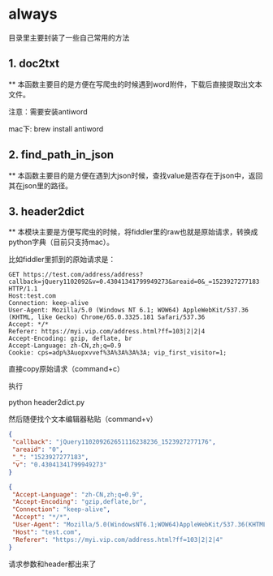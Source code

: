 # always
目录里主要封装了一些自己常用的方法
## 1. doc2txt
** 本函数主要目的是方便在写爬虫的时候遇到word附件，下载后直接提取出文本文件。

注意：需要安装antiword

mac下: brew install antiword
## 2. find_path_in_json
** 本函数主要目的是方便在遇到大json时候，查找value是否存在于json中，返回其在json里的路径。

## 3. header2dict
** 本模块主要是方便写爬虫的时候，将fiddler里的raw也就是原始请求，转换成python字典（目前只支持mac）。

比如fiddler里抓到的原始请求是：

```http
GET https://test.com/address/address?callback=jQuery1102092&v=0.43041341799949273&areaid=0&_=1523927277183 HTTP/1.1
Host:test.com
Connection: keep-alive
User-Agent: Mozilla/5.0 (Windows NT 6.1; WOW64) AppleWebKit/537.36 (KHTML, like Gecko) Chrome/65.0.3325.181 Safari/537.36
Accept: */*
Referer: https://myi.vip.com/address.html?ff=103|2|2|4
Accept-Encoding: gzip, deflate, br
Accept-Language: zh-CN,zh;q=0.9
Cookie: cps=adp%3Auopxvvef%3A%3A%3A%3A; vip_first_visitor=1;
```

直接copy原始请求（command+c）

执行

python header2dict.py

然后随便找个文本编辑器粘贴（command+v）

```json
{
 "callback": "jQuery110209262651116238236_1523927277176", 
 "areaid": "0", 
 "_": "1523927277183", 
 "v": "0.43041341799949273"
}
```

```json
{
 "Accept-Language": "zh-CN,zh;q=0.9", 
 "Accept-Encoding": "gzip,deflate,br", 
 "Connection": "keep-alive", 
 "Accept": "*/*", 
 "User-Agent": "Mozilla/5.0(WindowsNT6.1;WOW64)AppleWebKit/537.36(KHTML,likeGecko)Chrome/65.0.3325.181Safari/537.36", 
 "Host": "test.com", 
 "Referer": "https://myi.vip.com/address.html?ff=103|2|2|4"
}
```

请求参数和header都出来了

